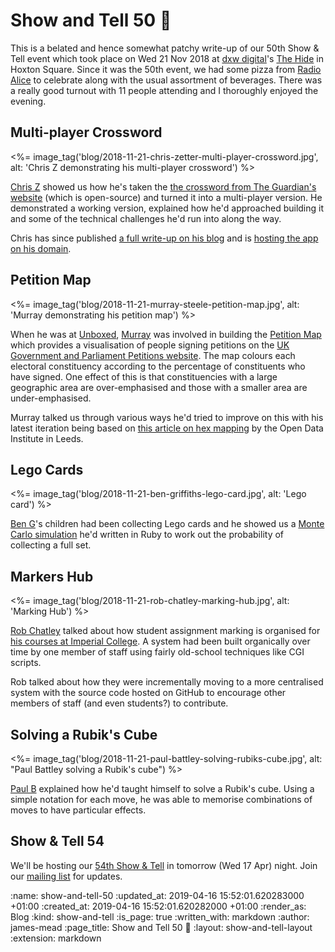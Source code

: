 Show and Tell 50 🍾
================

This is a belated and hence somewhat patchy write-up of our 50th Show & Tell event which took place on Wed 21 Nov 2018 at [dxw digital][]'s [The Hide][] in Hoxton Square. Since it was the 50th event, we had some pizza from [Radio Alice][] to celebrate along with the usual assortment of beverages. There was a really good turnout with 11 people attending and I thoroughly enjoyed the evening.


## Multi-player Crossword

<%= image_tag('blog/2018-11-21-chris-zetter-multi-player-crossword.jpg', alt: 'Chris Z demonstrating his multi-player crossword') %>

[Chris Z][] showed us how he's taken the [the crossword from The Guardian's website][guardian-crossword] (which is open-source) and turned it into a multi-player version. He demonstrated a working version, explained how he'd approached building it and some of the technical challenges he'd run into along the way.

Chris has since published [a full write-up on his blog][multiplayer-crosswords] and is [hosting the app on his domain][multicrosser].


## Petition Map

<%= image_tag('blog/2018-11-21-murray-steele-petition-map.jpg', alt: 'Murray demonstrating his petition map') %>

When he was at [Unboxed][], [Murray][] was involved in building the [Petition Map][] which provides a visualisation of people signing petitions on the [UK Government and Parliament Petitions website][e-petitions]. The map colours each electoral constituency according to the percentage of constituents who have signed. One effect of this is that constituencies with a large geographic area are over-emphasised and those with a smaller area are under-emphasised.

Murray talked us through various ways he'd tried to improve on this with his latest iteration being based on [this article on hex mapping][hex-mapping] by the Open Data Institute in Leeds.


## Lego Cards

<%= image_tag('blog/2018-11-21-ben-griffiths-lego-card.jpg', alt: 'Lego card') %>

[Ben G][]'s children had been collecting Lego cards and he showed us a [Monte Carlo simulation][] he'd written in Ruby to work out the probability of collecting a full set.


## Markers Hub

<%= image_tag('blog/2018-11-21-rob-chatley-marking-hub.jpg', alt: 'Marking Hub') %>

[Rob Chatley][] talked about how student assignment marking is organised for [his courses at Imperial College][rob-chatley-imperial]. A system had been built organically over time by one member of staff using fairly old-school techniques like CGI scripts.

Rob talked about how they were incrementally moving to a more centralised system with the source code hosted on GitHub to encourage other members of staff (and even students?) to contribute.


## Solving a Rubik's Cube

<%= image_tag('blog/2018-11-21-paul-battley-solving-rubiks-cube.jpg', alt: "Paul Battley solving a Rubik's cube") %>

[Paul B][] explained how he'd taught himself to solve a Rubik's cube. Using a simple notation for each move, he was able to memorise combinations of moves to have particular effects.


## Show & Tell 54

We'll be hosting our [54th Show & Tell][] in tomorrow (Wed 17 Apr) night. Join our [mailing list][] for updates.


[dxw digital]: https://www.dxw.com/
[The Hide]: https://www.thehidehoxton.com/
[Radio Alice]: https://www.radioalicepizzeria.co.uk/hoxton
[Chris Z]: https://chriszetter.com/
[guardian-crossword]: https://www.theguardian.com/crosswords
[multiplayer-crosswords]: https://chriszetter.com/blog/2018/12/02/multiplayer-crosswords/
[multicrosser]: https://multicrosser.chriszetter.com/
[Paul B]: https://po-ru.com/
[Murray]: http://h-lame.com/
[Petition Map]: https://petitionmap.unboxedconsulting.com/
[Unboxed]: https://unboxed.co/
[e-petitions]: https://petition.parliament.uk/
[hex-mapping]: https://odileeds.org/blog/2017-05-08-mapping-election-with-hexes
[Ben G]: /ben-griffiths
[Monte Carlo simulation]: https://en.wikipedia.org/wiki/Monte_Carlo_method
[Rob Chatley]: http://chatley.com/
[rob-chatley-imperial]: https://www.doc.ic.ac.uk/~rbc/
[mailing list]: /show-and-tell-events#communication
[54th Show & Tell]: https://upcoming.org/event/gfr-show-and-tell-54-yek5y68k73


:name: show-and-tell-50
:updated_at: 2019-04-16 15:52:01.620283000 +01:00
:created_at: 2019-04-16 15:52:01.620282000 +01:00
:render_as: Blog
:kind: show-and-tell
:is_page: true
:written_with: markdown
:author: james-mead
:page_title: Show and Tell 50 🍾
:layout: show-and-tell-layout
:extension: markdown
